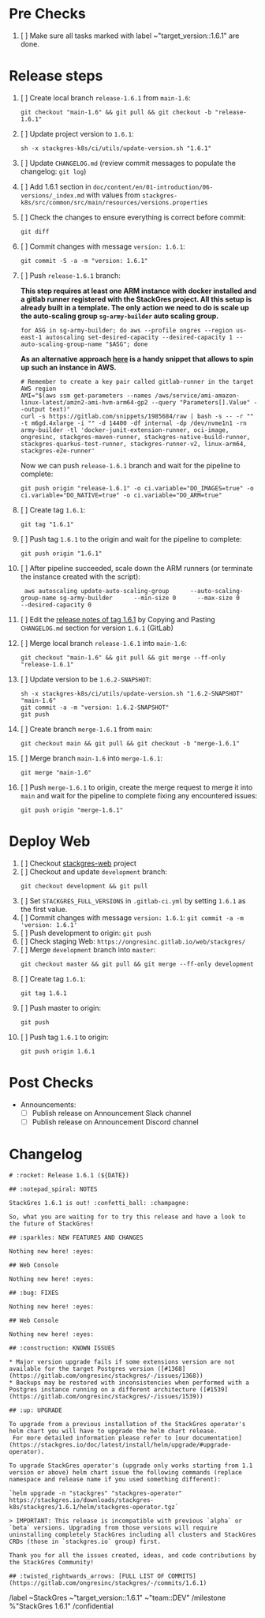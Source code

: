 <!--

Set title to:

```
Release StackGres 1.6.1
```

Generate template using the command:

```
sh stackgres-k8s/ci/utils/generate-release-template.sh $VERSION
```

-->

# Pre Checks

1. [ ] Make sure all tasks marked with label ~"target_version::1.6.1" are done.

# Release steps

1. [ ] Create local branch `release-1.6.1` from `main-1.6`:
    ```
    git checkout "main-1.6" && git pull && git checkout -b "release-1.6.1"
    ```
1. [ ] Update project version to `1.6.1`:
    ```
    sh -x stackgres-k8s/ci/utils/update-version.sh "1.6.1"
    ```
1. [ ] Update `CHANGELOG.md` (review commit messages to populate the changelog: `git log`)
1. [ ] Add 1.6.1 section in `doc/content/en/01-introduction/06-versions/_index.md` with values from `stackgres-k8s/src/common/src/main/resources/versions.properties`
1. [ ] Check the changes to ensure everything is correct before commit:
    ```
    git diff
    ```
1. [ ] Commit changes with message `version: 1.6.1`:
    ```
    git commit -S -a -m "version: 1.6.1"
    ```
1. [ ] Push `release-1.6.1` branch:

     **This step requires at least one ARM instance with docker installed and a gitlab runner registered with the StackGres project. All this setup is already built in a template. The only action we need to do is scale up the auto-scaling group `sg-army-builder` auto scaling group.** 

     ```
     for ASG in sg-army-builder; do aws --profile ongres --region us-east-1 autoscaling set-desired-capacity --desired-capacity 1 --auto-scaling-group-name "$ASG"; done
     ```

     **As an alternative approach [here](https://gitlab.com/snippets/1985684) is a handy snippet that allows to spin up such an instance in AWS.**
     ```
     # Remember to create a key pair called gitlab-runner in the target AWS region
     AMI="$(aws ssm get-parameters --names /aws/service/ami-amazon-linux-latest/amzn2-ami-hvm-arm64-gp2 --query "Parameters[].Value" --output text)"
     curl -s https://gitlab.com/snippets/1985684/raw | bash -s -- -r "" -t m6gd.4xlarge -i "" -d 14400 -df internal -dp /dev/nvme1n1 -rn army-builder -tl 'docker-junit-extension-runner, oci-image, ongresinc, stackgres-maven-runner, stackgres-native-build-runner, stackgres-quarkus-test-runner, stackgres-runner-v2, linux-arm64, stackgres-e2e-runner'
     ```

     Now we can push `release-1.6.1` branch and wait for the pipeline to complete:
    ```
    git push origin "release-1.6.1" -o ci.variable="DO_IMAGES=true" -o ci.variable="DO_NATIVE=true" -o ci.variable="DO_ARM=true"
    ```
1. [ ] Create tag `1.6.1`:
    ```
    git tag "1.6.1"
    ```
1. [ ] Push tag `1.6.1` to the origin and wait for the pipeline to complete:
    ```
    git push origin "1.6.1"
    ```
1. [ ] After pipeline succeeded, scale down the ARM runners (or terminate the instance created with the script):
    ```
     aws autoscaling update-auto-scaling-group      --auto-scaling-group-name sg-army-builder      --min-size 0      --max-size 0       --desired-capacity 0
    ```
1. [ ] Edit the [release notes of tag 1.6.1](https://gitlab.com/ongresinc/stackgres/-/releases/new?tag_name=1.6.1) by Copying and Pasting `CHANGELOG.md` section for version `1.6.1` (GitLab)
1. [ ] Merge local branch `release-1.6.1` into `main-1.6`:
    ```
    git checkout "main-1.6" && git pull && git merge --ff-only "release-1.6.1"
    ```
1. [ ] Update version to be `1.6.2-SNAPSHOT`:
    ```
    sh -x stackgres-k8s/ci/utils/update-version.sh "1.6.2-SNAPSHOT" "main-1.6"
    git commit -a -m "version: 1.6.2-SNAPSHOT"
    git push
    ```
1. [ ] Create branch `merge-1.6.1` from `main`:
    ```
    git checkout main && git pull && git checkout -b "merge-1.6.1"
    ```
1. [ ] Merge branch `main-1.6` into `merge-1.6.1`:
    ```
    git merge "main-1.6"
    ```
1. [ ] Push `merge-1.6.1` to origin, create the merge request to merge it into `main` and wait for the pipeline to complete fixing any encountered issues:
    ```
    git push origin "merge-1.6.1"
    ```

# Deploy Web

1. [ ] Checkout [stackgres-web](https://gitlab.com/ongresinc/web/stackgres) project
1. [ ] Checkout and update `development` branch:
    ```
    git checkout development && git pull
    ```
1. [ ] Set `STACKGRES_FULL_VERSIONS` in `.gitlab-ci.yml` by setting `1.6.1` as the first value.
1. [ ] Commit changes with message `version: 1.6.1`: `git commit -a -m 'version: 1.6.1'`
1. [ ] Push development to origin: `git push`
1. [ ] Check staging Web: `https://ongresinc.gitlab.io/web/stackgres/`
1. [ ] Merge `development` branch into `master`:
    ```
    git checkout master && git pull && git merge --ff-only development
    ```
1. [ ] Create tag `1.6.1`:
    ```
    git tag 1.6.1
    ```
1. [ ] Push master to origin:
    ```
    git push
    ```
1. [ ] Push tag `1.6.1` to origin:
    ```
    git push origin 1.6.1
    ```

# Post Checks

* Announcements:
  * [ ] Publish release on Announcement Slack channel
  * [ ] Publish release on Announcement Discord channel

# Changelog

~~~
# :rocket: Release 1.6.1 (${DATE})

## :notepad_spiral: NOTES

StackGres 1.6.1 is out! :confetti_ball: :champagne: 

So, what you are waiting for to try this release and have a look to the future of StackGres! 

## :sparkles: NEW FEATURES AND CHANGES

Nothing new here! :eyes:

## Web Console

Nothing new here! :eyes:

## :bug: FIXES

Nothing new here! :eyes:

## Web Console

Nothing new here! :eyes:

## :construction: KNOWN ISSUES

* Major version upgrade fails if some extensions version are not available for the target Postgres version ([#1368](https://gitlab.com/ongresinc/stackgres/-/issues/1368)) 
* Backups may be restored with inconsistencies when performed with a Postgres instance running on a different architecture ([#1539](https://gitlab.com/ongresinc/stackgres/-/issues/1539))

## :up: UPGRADE

To upgrade from a previous installation of the StackGres operator's helm chart you will have to upgrade the helm chart release.
 For more detailed information please refer to [our documentation](https://stackgres.io/doc/latest/install/helm/upgrade/#upgrade-operator).

To upgrade StackGres operator's (upgrade only works starting from 1.1 version or above) helm chart issue the following commands (replace namespace and release name if you used something different):

`helm upgrade -n "stackgres" "stackgres-operator" https://stackgres.io/downloads/stackgres-k8s/stackgres/1.6.1/helm/stackgres-operator.tgz`

> IMPORTANT: This release is incompatible with previous `alpha` or `beta` versions. Upgrading from those versions will require uninstalling completely StackGres including all clusters and StackGres CRDs (those in `stackgres.io` group) first.

Thank you for all the issues created, ideas, and code contributions by the StackGres Community!

## :twisted_rightwards_arrows: [FULL LIST OF COMMITS](https://gitlab.com/ongresinc/stackgres/-/commits/1.6.1)
~~~

/label ~StackGres ~"target_version::1.6.1" ~"team::DEV" 
/milestone %"StackGres 1.6.1"
/confidential 

